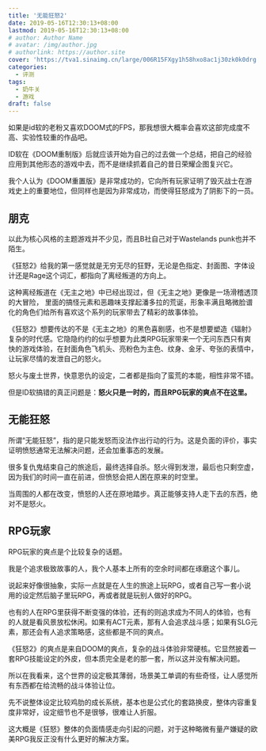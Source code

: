 ```yaml
---
title: '无能狂怒2'
date: 2019-05-16T12:30:13+08:00
lastmod: 2019-05-16T12:30:13+08:00
# author: Author Name
# avatar: /img/author.jpg
# authorlink: https://author.site
cover: 'https://tva1.sinaimg.cn/large/006R15FXgy1h58hxo8ac1j30zk0k0drg.jpg'
categories:
  - 评测
tags:
  - 奶牛关
  - 游戏
draft: false
---
```


如果是id软的老粉又喜欢DOOM式的FPS，那我想很大概率会喜欢这部完成度不高、实验性较重的作品吧。

<!--more-->

ID软在《DOOM重制版》后就应该开始为自己的过去做一个总结，把自己的经验应用到其他形态的游戏中去，而不是继续抓着自己的昔日荣耀企图复兴它。

我个人认为《DOOM重置版》是非常成功的，它向所有玩家证明了毁灭战士在游戏史上的重要地位，但同样也是因为非常成功，而使得狂怒成为了阴影下的一员。

## 朋克

以此为核心风格的主题游戏并不少见，而且B社自己对于Wastelands punk也并不陌生。

《狂怒2》给我的第一感觉就是无穷无尽的狂野，无论是色指定、封面图、字体设计还是Rage这个词汇，都指向了离经叛道的方向上。

这种离经叛道在《无主之地》中已经出现过，但《无主之地》更像是一场滑稽透顶的大冒险， 里面的搞怪元素和恶趣味支撑起潘多拉的荒诞，形象丰满且略微脸谱化的角色们给所有喜欢这个系列的玩家带去了精彩的故事体验。

《狂怒2》想要传达的不是《无主之地》的黑色喜剧感，也不是想要塑造《辐射》复杂的时代感。它隐隐约约的似乎想要为此类RPG玩家带来一个无问东西只有爽快的游戏体验，在封面角色飞机头、亮粉色为主色、纹身、金牙、夸张的表情中，让玩家尽情的发泄自己的怒火。

怒火与废土世界，快意恩仇的设定，二者都是指向了蛮荒的本能，相性非常不错。

但是ID软搞错的真正问题是：**怒火只是一时的，而且RPG玩家的爽点不在这里。**

## 无能狂怒

所谓“无能狂怒”，指的是只能发怒而没法作出行动的行为。这是负面的评价，事实证明愤怒通常无法解决问题，还会加重事态的发展。

很多复仇鬼结束自己的旅途后，最终选择自杀。怒火得到发泄，最后也只剩空虚，因为我们的时间一直在前进，但愤怒会把人困在原来的时空里。

当周围的人都在改变，愤怒的人还在原地踏步。真正能够支持人走下去的东西，绝对不是怒火。

## RPG玩家

RPG玩家的爽点是个比较复杂的话题。

我是个追求极致故事的人，我个人基本上所有的空余时间都在琢磨这个事儿。

说起来好像很抽象，实际一点就是在人生的旅途上玩RPG，或者自己写一套小说用的设定然后脑子里玩RPG，再或者就是玩别人做好的RPG。

也有的人在RPG里获得不断变强的体验，还有的则追求成为不同人的体验，也有的人就是看风景放松休闲。如果有ACT元素，那有人会追求战斗感；如果有SLG元素，那还会有人追求策略感，这些都是不同的爽点。

《狂怒2》的爽点是来自DOOM的爽点，复杂的战斗体验非常硬核。它显然披着一套RPG技能设定的外皮，但本质完全是老的那一套，所以这并没有解决问题。

所以在我看来，这个世界的设定极其薄弱，场景美工单调的有些奇怪，让人感觉所有东西都在给流畅的战斗体验让位。

先不说整体设定比较鸡肋的成长系统，基本也是公式化的套路换皮，整体内容重复度非常好，设定细节也不是很够，很难让人折服。

这大概是《狂怒》整体的负面情感走向引起的问题，对于这种略微有量产嫌疑的欧美RPG我反正没有什么更好的解决方案。
